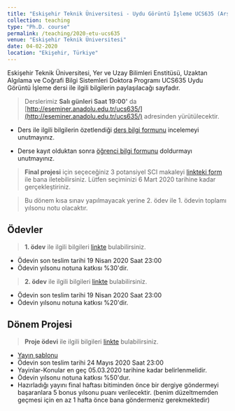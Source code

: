 ```yaml
---
title: "Eskişehir Teknik Üniversitesi - Uydu Görüntü İşleme UCS635 (Arşiv) - 2020"
collection: teaching
type: "Ph.D. course"
permalink: /teaching/2020-etu-ucs635
venue: "Eskişehir Teknik Üniversitesi"
date: 04-02-2020
location: "Ekişehir, Türkiye"
---
```


Eskişehir Teknik Üniversitesi, Yer ve Uzay Bilimleri Enstitüsü, Uzaktan Algılama ve Coğrafi Bilgi Sistemleri Doktora Programı UCS635 Uydu Görüntü İşleme dersi ile ilgili bilgilerin paylaşılacağı sayfadır.

> Derslerimiz **Salı günleri Saat 19:00'** da [http://eseminer.anadolu.edu.tr/ucs635/](http://eseminer.anadolu.edu.tr/ucs635/) adresinden yürütülecektir.

* Ders ile ilgili bilgilerin özetlendiği [ders bilgi formunu](http://kalkan.github.io/files/ucs635-2019/UCS635_2019_UyduGoruntuIsleme_KaanKalkan.pdf) incelemeyi unutmayınız.

* Derse kayıt olduktan sonra [öğrenci bilgi formunu](https://goo.gl/forms/nQR3TQm4LoK9DMDJ3) doldurmayı unutmayınız.

> **Final projesi** için seçeceğiniz 3 potansiyel SCI makaleyi [linkteki form](https://goo.gl/forms/FQx6MshA8uV13PDF2) ile bana iletebilirsiniz. Lütfen seçiminizi 6 Mart 2020 tarihine kadar gerçekleştiriniz.

> Bu dönem kısa sınav yapılmayacak yerine 2. ödev ile 1. ödevin toplamı yılsonu notu olacaktır.


Ödevler
------
> **1. ödev** ile ilgili bilgileri [linkte](http://kalkan.github.io/files/ucs635-2019/odev1-2020.pdf) bulabilirsiniz. 
* Ödevin son teslim tarihi 19 Nisan 2020 Saat 23:00 
* Ödevin yılsonu notuna katkısı %30'dir.

> **2. ödev** ile ilgili bilgileri [linkte](http://kalkan.github.io/files/ucs635-2019/odev2-2020.pdf) bulabilirsiniz. 
* Ödevin son teslim tarihi 19 Nisan 2020 Saat 23:00 
* Ödevin yılsonu notuna katkısı %20'dir.
  
Dönem Projesi
------
> **Proje ödevi** ile ilgili bilgileri [linkte](http://kalkan.github.io/files/ucs635-2019/donemprojesi2020.pdf) bulabilirsiniz. 
* [Yayın şablonu](http://kalkan.github.io/files/ucs635-2019/UZAL_CBS_2018_bildiri_formati.docx)
* Ödevin son teslim tarihi 24 Mayıs 2020 Saat 23:00 
* Yayinlar-Konular en geç 05.03.2020 tarihine kadar belirlenmelidir.
* Ödevin yılsonu notuna katkısı %50'dur.
* Hazırladığı yayını final haftası bitiminden önce bir dergiye göndermeyi başaranlara 5 bonus yılsonu puanı verilecektir. (benim düzeltmemden geçmesi için en az 1 hafta önce bana göndermeniz gerekmektedir)



